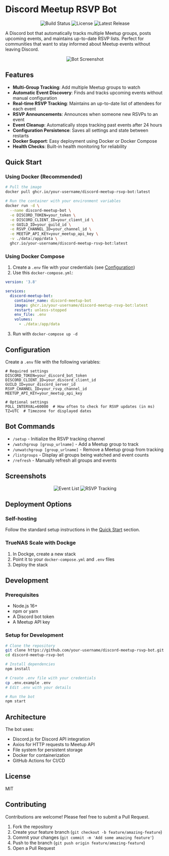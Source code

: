 # Discord Meetup RSVP Bot

<p align="center">
  <img src="https://img.shields.io/github/workflow/status/your-username/discord-meetup-rsvp-bot/Build%20and%20Publish%20Docker%20Image?style=flat-square" alt="Build Status">
  <img src="https://img.shields.io/github/license/your-username/discord-meetup-rsvp-bot?style=flat-square" alt="License">
  <img src="https://img.shields.io/github/v/release/your-username/discord-meetup-rsvp-bot?style=flat-square" alt="Latest Release">
</p>

A Discord bot that automatically tracks multiple Meetup groups, posts upcoming events, and maintains up-to-date RSVP lists. Perfect for communities that want to stay informed about Meetup events without leaving Discord.

<p align="center">
  <img src="https://via.placeholder.com/800x400?text=Discord+Meetup+Bot+Screenshot" alt="Bot Screenshot">
</p>

## Features

- **Multi-Group Tracking**: Add multiple Meetup groups to watch
- **Automatic Event Discovery**: Finds and tracks upcoming events without manual configuration
- **Real-time RSVP Tracking**: Maintains an up-to-date list of attendees for each event
- **RSVP Announcements**: Announces when someone new RSVPs to an event
- **Event Cleanup**: Automatically stops tracking past events after 24 hours
- **Configuration Persistence**: Saves all settings and state between restarts
- **Docker Support**: Easy deployment using Docker or Docker Compose
- **Health Checks**: Built-in health monitoring for reliability

## Quick Start

### Using Docker (Recommended)

```bash
# Pull the image
docker pull ghcr.io/your-username/discord-meetup-rsvp-bot:latest

# Run the container with your environment variables
docker run -d \
  --name discord-meetup-bot \
  -e DISCORD_TOKEN=your_token \
  -e DISCORD_CLIENT_ID=your_client_id \
  -e GUILD_ID=your_guild_id \
  -e RSVP_CHANNEL_ID=your_channel_id \
  -e MEETUP_API_KEY=your_meetup_api_key \
  -v ./data:/app/data \
  ghcr.io/your-username/discord-meetup-rsvp-bot:latest
```

### Using Docker Compose

1. Create a `.env` file with your credentials (see [Configuration](#configuration))
2. Use this `docker-compose.yml`:

```yaml
version: '3.8'

services:
  discord-meetup-bot:
    container_name: discord-meetup-bot
    image: ghcr.io/your-username/discord-meetup-rsvp-bot:latest
    restart: unless-stopped
    env_file: .env
    volumes:
      - ./data:/app/data
```

3. Run with `docker-compose up -d`

## Configuration

Create a `.env` file with the following variables:

```
# Required settings
DISCORD_TOKEN=your_discord_bot_token
DISCORD_CLIENT_ID=your_discord_client_id
GUILD_ID=your_discord_server_id
RSVP_CHANNEL_ID=your_rsvp_channel_id
MEETUP_API_KEY=your_meetup_api_key

# Optional settings
POLL_INTERVAL=60000  # How often to check for RSVP updates (in ms)
TZ=UTC  # Timezone for displayed dates
```

## Bot Commands

- `/setup` - Initialize the RSVP tracking channel
- `/watchgroup [group_urlname]` - Add a Meetup group to track
- `/unwatchgroup [group_urlname]` - Remove a Meetup group from tracking
- `/listgroups` - Display all groups being watched and event counts
- `/refresh` - Manually refresh all groups and events

## Screenshots

<p align="center">
  <img src="https://via.placeholder.com/400x300?text=Event+List" alt="Event List">
  <img src="https://via.placeholder.com/400x300?text=RSVP+Tracking" alt="RSVP Tracking">
</p>

## Deployment Options

### Self-hosting

Follow the standard setup instructions in the [Quick Start](#quick-start) section.

### TrueNAS Scale with Dockge

1. In Dockge, create a new stack
2. Point it to your `docker-compose.yml` and `.env` files
3. Deploy the stack

## Development

### Prerequisites

- Node.js 16+ 
- npm or yarn
- A Discord bot token
- A Meetup API key

### Setup for Development

```bash
# Clone the repository
git clone https://github.com/your-username/discord-meetup-rsvp-bot.git
cd discord-meetup-rsvp-bot

# Install dependencies
npm install

# Create .env file with your credentials
cp .env.example .env
# Edit .env with your details

# Run the bot
npm start
```

## Architecture

The bot uses:
- Discord.js for Discord API integration
- Axios for HTTP requests to Meetup API
- File system for persistent storage
- Docker for containerization
- GitHub Actions for CI/CD

## License

MIT

## Contributing

Contributions are welcome! Please feel free to submit a Pull Request.

1. Fork the repository
2. Create your feature branch (`git checkout -b feature/amazing-feature`)
3. Commit your changes (`git commit -m 'Add some amazing feature'`)
4. Push to the branch (`git push origin feature/amazing-feature`)
5. Open a Pull Request
